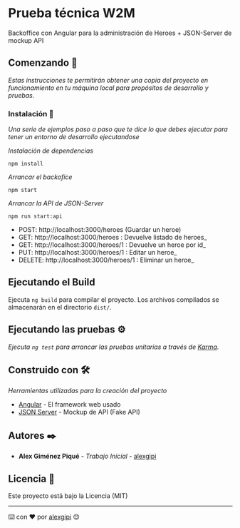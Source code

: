 # Prueba técnica W2M

Backoffice con Angular para la administración de Heroes + JSON-Server de mockup API

## Comenzando 🚀

_Estas instrucciones te permitirán obtener una copia del proyecto en funcionamiento en tu máquina local para propósitos de desarrollo y pruebas._

### Instalación 🔧

_Una serie de ejemplos paso a paso que te dice lo que debes ejecutar para tener un entorno de desarrollo ejecutandose_

_Instalación de dependencias_

```
npm install
```

_Arrancar el backofice_

```
npm start
```

_Arrancar la API de JSON-Server_

```
npm run start:api
```

* POST: http://localhost:3000/heroes (Guardar un heroe)
* GET: http://localhost:3000/heroes : Devuelve listado de heroes_
* GET: http://localhost:3000/heroes/1 : Devuelve un heroe por id_
* PUT: http://localhost:3000/heroes/1 : Editar un heroe_
* DELETE: http://localhost:3000/heroes/1 : Eliminar un heroe_

## Ejecutando el Build

Ejecuta `ng build` para compilar el proyecto. Los archivos compilados se almacenarán en el directorio `dist/`.

## Ejecutando las pruebas ⚙️

_Ejecuta `ng test` para arrancar las pruebas unitarias a través de [Karma](https://karma-runner.github.io)._


## Construido con 🛠️

_Herramientas utilizadas para la creación del proyecto_
* [Angular](http://www.dropwizard.io/1.0.2/docs/) - El framework web usado
* [JSON Server](https://github.com/typicode/json-server) - Mockup de API (Fake API)


## Autores ✒️

* **Alex Giménez Piqué** - *Trabajo Inicial* - [alexgipi](https://github.com/alexgipi)

## Licencia 📄

Este proyecto está bajo la Licencia (MIT)

---
⌨️ con ❤️ por [alexgipi](https://github.com/alexgipi) 😊
